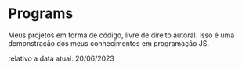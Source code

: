 # Programs
Meus projetos em forma de código, livre de direito autoral. Isso é uma demonstração dos meus conhecimentos em programação JS.
<p>relativo a data atual: 20/06/2023 </p>
